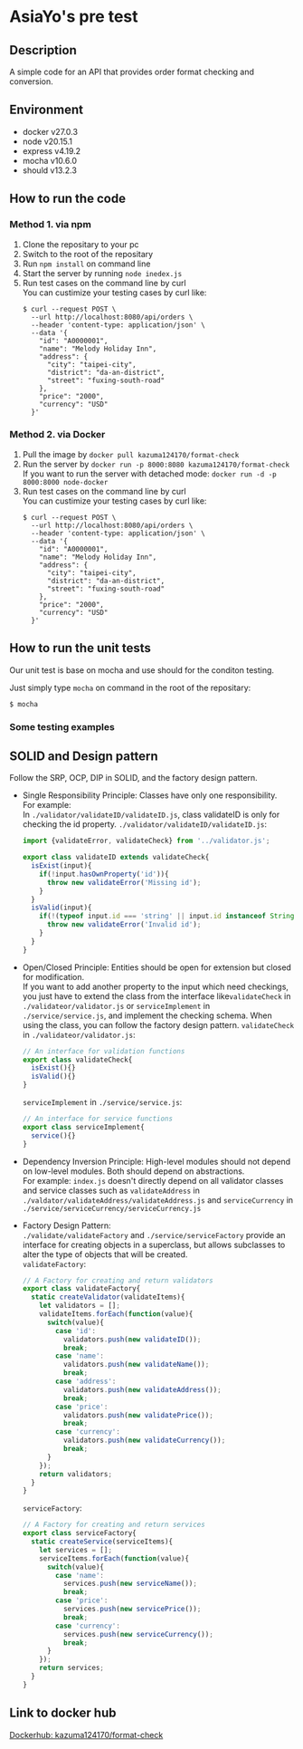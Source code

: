 # AsiaYo's pre test
## Description
A simple code for an API that provides order format checking and conversion.
## Environment
* docker v27.0.3
* node v20.15.1
* express v4.19.2
* mocha v10.6.0
* should v13.2.3

## How to run the code
### Method 1. via npm
1. Clone the repositary to your pc
2. Switch to the root of the repositary
3. Run `npm install` on command line
4. Start the server by running `node inedex.js` 
5. Run test cases on the command line by curl  
    You can custimize your testing cases by curl like:
    ```
    $ curl --request POST \
      --url http://localhost:8080/api/orders \
      --header 'content-type: application/json' \
      --data '{
        "id": "A0000001",
        "name": "Melody Holiday Inn",
        "address": {
          "city": "taipei-city",
          "district": "da-an-district",
          "street": "fuxing-south-road"
        },
        "price": "2000",
        "currency": "USD"
      }'
    ```
### Method 2. via Docker
1. Pull the image by `docker pull kazuma124170/format-check`
2. Run the server by `docker run -p 8000:8080 kazuma124170/format-check`  
If you want to run the server with detached mode: `docker run -d -p 8000:8000 node-docker`
3. Run test cases on the command line by curl  
    You can custimize your testing cases by curl like:
    ```
    $ curl --request POST \
      --url http://localhost:8080/api/orders \
      --header 'content-type: application/json' \
      --data '{
        "id": "A0000001",
        "name": "Melody Holiday Inn",
        "address": {
          "city": "taipei-city",
          "district": "da-an-district",
          "street": "fuxing-south-road"
        },
        "price": "2000",
        "currency": "USD"
      }'
    ```
## How to run the unit tests
Our unit test is base on mocha and use should for the conditon testing.

Just simply type `mocha` on command in the root of the repositary:
```
$ mocha
```

### Some testing examples



## SOLID and Design pattern
Follow the SRP, OCP, DIP in SOLID, and the factory design pattern.
* Single Responsibility Principle: Classes have only one responsibility.  
    For example:  
    In `./validator/validateID/validateID.js`, class validateID is only for checking the id property.
`./validator/validateID/validateID.js`:
    ``` js
    import {validateError, validateCheck} from '../validator.js';

    export class validateID extends validateCheck{
      isExist(input){
        if(!input.hasOwnProperty('id')){
          throw new validateError('Missing id');
        }
      }
      isValid(input){
        if(!(typeof input.id === 'string' || input.id instanceof String)){
          throw new validateError('Invalid id');
        }
      }
    }
    ```
* Open/Closed Principle: Entities should be open for extension but closed for modification.  
    If you want to add another property to the input which need checkings, you just have to extend the class from the interface like`validateCheck` in `./validateor/validator.js` or `serviceImplement` in `./service/service.js`, and implement the checking schema. When using the class, you can follow the factory design pattern.
    `validateCheck` in `./validateor/validator.js`: 
    ```js
    // An interface for validation functions
    export class validateCheck{
      isExist(){}
      isValid(){}
    }
    ```
    `serviceImplement` in `./service/service.js`: 
    ```js
    // An interface for service functions
    export class serviceImplement{
      service(){}
    }
    ```
    
* Dependency Inversion Principle: High-level modules should not depend on low-level modules. Both should depend on abstractions.  
    For example: `index.js` doesn't directly depend on all validator classes and service classes such as `validateAddress` in `./valdator/validateAddress/validateAddress.js` and `serviceCurrency` in  `./service/serviceCurrency/serviceCurrency.js`
    
    
* Factory Design Pattern:  
`./validate/validateFactory` and `./service/serviceFactory` provide an interface for creating objects in a superclass, but allows subclasses to alter the type of objects that will be created.  
`validateFactory`:
    ``` js
    // A Factory for creating and return validators
    export class validateFactory{
      static createValidator(validateItems){
        let validators = [];
        validateItems.forEach(function(value){
          switch(value){
            case 'id':
              validators.push(new validateID());
              break;
            case 'name':
              validators.push(new validateName());
              break;
            case 'address':
              validators.push(new validateAddress());
              break;
            case 'price':
              validators.push(new validatePrice());
              break;
            case 'currency':
              validators.push(new validateCurrency());
              break;
          }
        });
        return validators;
      }
    }
    ```

    `serviceFactory`:

    ```js
    // A Factory for creating and return services
    export class serviceFactory{
      static createService(serviceItems){
        let services = [];
        serviceItems.forEach(function(value){
          switch(value){
            case 'name':
              services.push(new serviceName());
              break;
            case 'price':
              services.push(new servicePrice());
              break;
            case 'currency':
              services.push(new serviceCurrency());
              break;
          }
        });
        return services;
      }
    }
    ```
    

## Link to docker hub
[Dockerhub: kazuma124170/format-check](https://hub.docker.com/repository/docker/kazuma124170/format-check/general)
